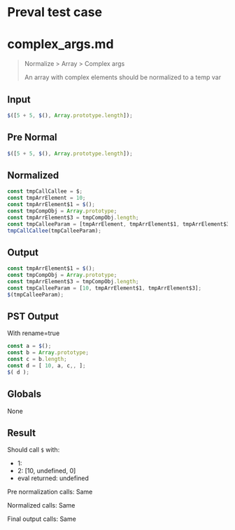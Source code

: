 # Preval test case

# complex_args.md

> Normalize > Array > Complex args
>
> An array with complex elements should be normalized to a temp var

## Input

`````js filename=intro
$([5 + 5, $(), Array.prototype.length]);
`````

## Pre Normal

`````js filename=intro
$([5 + 5, $(), Array.prototype.length]);
`````

## Normalized

`````js filename=intro
const tmpCallCallee = $;
const tmpArrElement = 10;
const tmpArrElement$1 = $();
const tmpCompObj = Array.prototype;
const tmpArrElement$3 = tmpCompObj.length;
const tmpCalleeParam = [tmpArrElement, tmpArrElement$1, tmpArrElement$3];
tmpCallCallee(tmpCalleeParam);
`````

## Output

`````js filename=intro
const tmpArrElement$1 = $();
const tmpCompObj = Array.prototype;
const tmpArrElement$3 = tmpCompObj.length;
const tmpCalleeParam = [10, tmpArrElement$1, tmpArrElement$3];
$(tmpCalleeParam);
`````

## PST Output

With rename=true

`````js filename=intro
const a = $();
const b = Array.prototype;
const c = b.length;
const d = [ 10, a, c,, ];
$( d );
`````

## Globals

None

## Result

Should call `$` with:
 - 1: 
 - 2: [10, undefined, 0]
 - eval returned: undefined

Pre normalization calls: Same

Normalized calls: Same

Final output calls: Same
